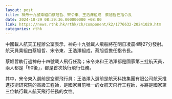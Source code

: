 ```yaml
---
layout: post
title: 神舟十九號乘組由蔡旭哲、宋令東、王浩澤組成　蔡旭哲任指令長
date: 2024-10-29 08:39:36.000000000 +08:00
link: https://news.rthk.hk/rthk/ch/component/k2/1776632-20241029.htm
categories: rthk
---
```


中國載人航天工程辦公室表示，神舟十九號載人飛船將在明日凌晨4時27分發射。航天員乘組由蔡旭哲、宋令東、王浩澤組成，蔡旭哲擔任指令長。

蔡旭哲執行過神舟十四號載人飛行任務；宋令東和王浩澤都是國家第三批航天員，兩人都是「90後」，都是首次執行飛行任務。

其中，宋令東入選前是空軍飛行員；王浩澤入選前是航天科技集團有限公司航天推進技術研究院的高級工程師，是國家目前唯一的女航天飛行工程師，亦將是國家第三位執行載人航天飛行任務的女性。
